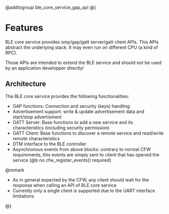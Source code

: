 @addtogroup ble_core_service_gap_api
@{

# Features

BLE core service provides smp/gap/gatt server/gatt client APIs. This APIs abstract the underlying stack. It may even run on different CPU (a kind of RPC).

Those APIs are intended to extend the BLE service and should not be used by an application developper directly!

## Architecture

The BLE core service provides the following functionalities:

- GAP functions: Connection and security (keys) handling
- Advertisement support: write & update advertisement data and start/stop advertisment
- GATT Server: Base functions to add a new service and its characteristics (including security permission)
- GATT Client: Base functions to discover a remote service and read/write remote characteristics
- DTM interface to the BLE controller
- Asynchronous events from above blocks: contrary to normal CFW requirements, this events are simply sent
 to client that has opened the service (@b no cfw_register_events() required)

@remark
 - As in general expected by the CFW, any client should wait for the response when calling an API of BLE core service
 - Currently only a single client is supported due to the UART interface limitations

@}
